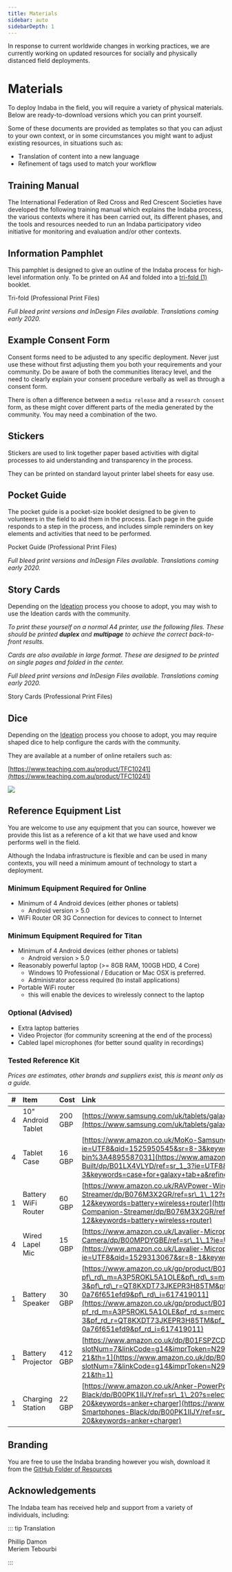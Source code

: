 ```yaml
---
title: Materials
sidebar: auto
sidebarDepth: 1
---
```


<Banner>

In response to current worldwide changes in working practices, we are currently working on updated resources for socially and physically distanced field deployments.

</Banner>

# Materials

<Leader>

To deploy Indaba in the field, you will require a variety of physical materials. Below are ready-to-download versions which you can print yourself.


Some of these documents are provided as templates so that you can adjust to your own context, or in some circumstances you might want to adjust existing resources, in situations such as:

- Translation of content into a new language
- Refinement of tags used to match your workflow

</Leader>

## Training Manual

The International Federation of Red Cross and Red Crescent Societies have developed the following training manual which explains the Indaba process, the various contexts where it has been carried out, its different phases, and the tools and resources needed to run an Indaba participatory video initiative for monitoring and evaluation and/or other contexts.

<translated-dropdown title="IFRC Training Manual (PDF)" :langs="['en','es']" link="https://github.com/our-story-media/ourstory-resources/raw/master/field-materials/manual/ifrc-manual-%%.pdf" />

## Information Pamphlet

This pamphlet is designed to give an outline of the Indaba process for high-level information only. To be printed on A4 and folded into a [tri-fold (1)](https://en.wikipedia.org/wiki/Brochure#/media/File:Folding.svg) booklet.

<translated-dropdown title="Tri-fold (PDF)" :langs="['en','es']" link="https://github.com/our-story-media/ourstory-resources/raw/master/field-materials/booklet/brochure-%%.pdf" />

<DownloadLink  url="https://github.com/our-story-media/ourstory-resources/tree/master/field-materials/booklet/">Tri-fold (Professional Print Files)</DownloadLink>

*Full bleed print versions and InDesign Files available. Translations coming early 2020.*

## Example Consent Form

Consent forms need to be adjusted to any specific deployment. Never just use these without first adjusting them you both your requirements and your community. Do be aware of both the communities literacy level, and the need to clearly explain your consent procedure verbally as well as through a consent form.

There is often a difference between a `media release` and a `research consent` form, as these might cover different parts of the media generated by the community. You may need a combination of the two.

<translated-dropdown title="Consent Example (Word docx)" :langs="['en','es']" link="https://github.com/our-story-media/ourstory-resources/raw/master/field-materials/consent/consent-template-%%.docx" />

## Stickers

Stickers are used to link together paper based activities with digital processes to aid understanding and transparency in the process.

They can be printed on standard layout printer label sheets for easy use.

<translated-dropdown title="Stickers Template (Word docx)" :langs="['en','es','fr','ar']" link="https://github.com/our-story-media/ourstory-resources/raw/master/field-materials/stickers/L7163-oecd-stickers-template-%%.docx" />


## Pocket Guide

The pocket guide is a pocket-size booklet designed to be given to volunteers in the field to aid them in the process. Each page in the guide responds to a step in the process, and includes simple reminders on key elements and activities that need to be performed.

<translated-dropdown title="Pocket Guide (PDF)" :langs="['en','es']" link="https://github.com/our-story-media/ourstory-resources/raw/master/field-materials/field-guide/print-yourself/field-guide-selfprint-%%.pdf" />

<DownloadLink  url="https://github.com/our-story-media/ourstory-resources/tree/master/field-materials/field-guide/print-professional">Pocket Guide (Professional Print Files)</DownloadLink>

*Full bleed print versions and InDesign Files available. Translations coming early 2020.*

## Story Cards

Depending on the [Ideation](/guide/ideation/) process you choose to adopt, you may wish to use the Ideation cards with the community.

*To print these yourself on a normal A4 printer, use the following files. These should be printed **duplex** and **multipage** to achieve the correct back-to-front results.*

<translated-dropdown title="Print Multiple (A4) (PDF)" :langs="['en','es']" link="https://github.com/our-story-media/ourstory-resources/raw/master/field-materials/story-cards/print-yourself/storycards-selfprint-%%.pdf" />

*Cards are also available in large format. These are designed to be printed on single pages and folded in the center.*

<translated-dropdown title="Print Large Format (A4) (PDF)" :langs="['en','es']" link="https://github.com/our-story-media/ourstory-resources/raw/master/field-materials/story-cards/large-print/printable-large-A4-%%.pdf" />

<translated-dropdown title="Large Format (Letter) (PDF)" :langs="['en','es']" link="https://github.com/our-story-media/ourstory-resources/raw/master/field-materials/story-cards/large-print/printable-large-Letter-%%.pdf" />

*Full bleed print versions and InDesign Files available. Translations coming early 2020.*

<DownloadLink  url="https://github.com/our-story-media/ourstory-resources/tree/master/field-materials/story-cards/print-professional">Story Cards (Professional Print Files)</DownloadLink>


## Dice

Depending on the [Ideation](/guide/ideation/) process you choose to adopt, you may require shaped dice to help configure the cards with the community.

They are available at a number of online retailers such as:

[https://www.teaching.com.au/product/TFC10241](https://www.teaching.com.au/product/TFC10241)

![](/imgs/dice.jpg)

## Reference Equipment List

You are welcome to use any equipment that you can source, however we provide this list as a reference of a kit that we have used and know performs well in the field.

<Tip>

Although the Indaba infrastructure is flexible and can be used in many contexts, you will need a minimum amount of technology to start a deployment.

</Tip>

### Minimum Equipment Required for Online

* Minimum of 4 Android devices \(either phones or tablets\)
  * Android version &gt; 5.0
* WiFi Router OR 3G Connection for devices to connect to Internet

### Minimum Equipment Required for Titan

* Minimum of 4 Android devices \(either phones or tablets\)
  * Android version &gt; 5.0
* Reasonably powerful laptop \(&gt;= 8GB RAM, 100GB HDD, 4 Core\)
  * Windows 10 Professional / Education or Mac OSX is preferred.
  * Administrator access required \(to install applications\)
* Portable WiFi router 
  * this will enable the devices to wirelessly connect to the laptop

### Optional (Advised)

* Extra laptop batteries
* Video Projector (for community screening at the end of the process)
* Cabled lapel microphones (for better sound quality in recordings)

### Tested Reference Kit

_Prices are estimates, other brands and suppliers exist, this is meant only as a guide._

| # | Item | Cost | Link |
| :--- | :--- | :--- | :--- |
| 4 | 10" Android Tablet | 200 GBP | [https://www.samsung.com/uk/tablets/galaxy-tab-a-10-1-2016-t580/SM-T580NZKABTU/](https://www.samsung.com/uk/tablets/galaxy-tab-a-10-1-2016-t580/SM-T580NZKABTU/) |
| 4 | Tablet Case | 16 GBP | [https://www.amazon.co.uk/MoKo-Samsung-Galaxy-10-1-Built/dp/B01LX4VLYD/ref=sr\_1\_3?ie=UTF8&qid=1525950545&sr=8-3&keywords=case+for+galaxy+tab+a&refinements=p\_n\_feature\_browse-bin%3A4895587031](https://www.amazon.co.uk/MoKo-Samsung-Galaxy-10-1-Built/dp/B01LX4VLYD/ref=sr_1_3?ie=UTF8&qid=1525950545&sr=8-3&keywords=case+for+galaxy+tab+a&refinements=p_n_feature_browse-bin%3A4895587031) |
| 1 | Battery WiFi Router | 60 GBP | [https://www.amazon.co.uk/RAVPower-Wireless-Portable-Companion-Streamer/dp/B076M3X2GR/ref=sr\_1\_12?s=electronics&ie=UTF8&qid=1525100823&sr=1-12&keywords=battery+wireless+router](https://www.amazon.co.uk/RAVPower-Wireless-Portable-Companion-Streamer/dp/B076M3X2GR/ref=sr_1_12?s=electronics&ie=UTF8&qid=1525100823&sr=1-12&keywords=battery+wireless+router) |
| 4 | Wired Lapel Mic | 15 GBP | [https://www.amazon.co.uk/Lavalier-Microphone-Smartphone-Canon-Camera/dp/B00MPDYGBE/ref=sr\_1\_1?ie=UTF8&qid=1529313067&sr=8-1&keywords=boya](https://www.amazon.co.uk/Lavalier-Microphone-Smartphone-Canon-Camera/dp/B00MPDYGBE/ref=sr_1_1?ie=UTF8&qid=1529313067&sr=8-1&keywords=boya) |
| 1 | Battery Speaker | 30 GBP | [https://www.amazon.co.uk/gp/product/B016MO90GW/ref=s9\_acsd\_zgift\_hd\_bw\_bfmct9\_c\_x\_w?pf\_rd\_m=A3P5ROKL5A1OLE&pf\_rd\_s=merchandised-search-3&pf\_rd\_r=QT8KXDT73JKEPR3H85TM&pf\_rd\_t=101&pf\_rd\_p=46dd7e12-d969-5548-b29a-0a76f651efd9&pf\_rd\_i=617419011](https://www.amazon.co.uk/gp/product/B016MO90GW/ref=s9_acsd_zgift_hd_bw_bfmct9_c_x_w?pf_rd_m=A3P5ROKL5A1OLE&pf_rd_s=merchandised-search-3&pf_rd_r=QT8KXDT73JKEPR3H85TM&pf_rd_t=101&pf_rd_p=46dd7e12-d969-5548-b29a-0a76f651efd9&pf_rd_i=617419011) |
| 1 | Battery Projector | 412 GBP | [https://www.amazon.co.uk/dp/B01FSPZCDG/ref=as\_at?slotNum=7&linkCode=g14&imprToken=N29..iMjijff7TCKcSbaww&creativeASIN=B01FSPZCDG&tag=dotdash21-21&th=1](https://www.amazon.co.uk/dp/B01FSPZCDG/ref=as_at?slotNum=7&linkCode=g14&imprToken=N29..iMjijff7TCKcSbaww&creativeASIN=B01FSPZCDG&tag=dotdash21-21&th=1) |
| 1 | Charging Station | 22 GBP | [https://www.amazon.co.uk/Anker-PowerPort-Family-Sized-Technology-Smartphones-Black/dp/B00PK1IIJY/ref=sr\_1\_20?s=electronics&ie=UTF8&qid=1530862198&sr=1-20&keywords=anker+charger](https://www.amazon.co.uk/Anker-PowerPort-Family-Sized-Technology-Smartphones-Black/dp/B00PK1IIJY/ref=sr_1_20?s=electronics&ie=UTF8&qid=1530862198&sr=1-20&keywords=anker+charger) |

## Branding

You are free to use the Indaba branding however you wish, download it from the [GitHub Folder of Resources](https://github.com/our-story-media/ourstory-resources/tree/master/branding)

## Acknowledgements

The Indaba team has received help and support from a variety of individuals, including:

::: tip Translation

Phillip Damon\
Meriem Tebourbi

:::